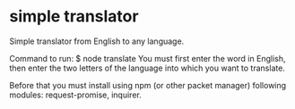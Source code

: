 # simple translator
 Simple translator from English to any language.

Command to run: $ node translate
You must first enter the word in English, then enter the two letters of the language into which you want to translate.

Before that you must install using npm (or other packet manager) following modules: request-promise, inquirer.
